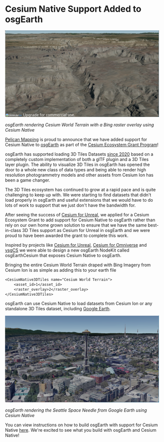 # Cesium Native Support Added to osgEarth

<p align="center"><img src="cesium_world_terrain_grand_canyon.webp"></p>

*osgEarth rendering Cesium World Terrain with a Bing raster overlay using Cesium Native*

[Pelican Mapping](http://web.pelicanmapping.com/) is proud to announce that we have added support for Cesium Native to [osgEarth](https://github.com/gwaldron/osgearth) as part of the [Cesium Ecosystem Grant Program](https://cesium.com/blog/2023/07/26/ecosystem-grant-recipients-summer-2023/)!

osgEarth has supported loading 3D Tiles Datasets [since 2020](https://cesium.com/blog/2020/04/02/osgearth-supports-cesium-ion-assets/) based on a completely custom implementation of both a glTF plugin and a 3D Tiles layer plugin.  The ability to visualize 3D Tiles
in osgEarth has opened the door to a whole new class of data types and being able to render high
resolution photogrammetry models and other assets from Cesium Ion has been a game changer.

The 3D Tiles ecosystem has continued to grow at a rapid pace and is quite challenging to keep up with.  We were starting to find datasets that didn't load properly in osgEarth and useful extensions that we would have to do lots of work to support that we just don't have the bandwidth for.

After seeing the success of [Cesium for Unreal](https://github.com/CesiumGS/cesium-unreal), we applied for a Cesium Ecosystem Grant to add support for Cesium Native to osgEarth rather than rely on our own home grown solution to ensure that we have the same best-in-class 3D Tiles support as Cesium for Unreal in osgEarth and we were proud to have been awarded the grant to complete this work.

Inspired by projects like [Cesium for Unreal](https://github.com/CesiumGS/cesium-unreal), [Cesium for Omniverse](https://github.com/CesiumGS/cesium-omniverse) and [vsgCS](https://github.com/timoore/vsgCs) we were able to design a new osgEarth NodeKit called osgEarthCesium that exposes Cesium Native to osgEarth.

Bringing the entire Cesium World Terrain draped with Bing Imagery from Cesium Ion is as simple as adding this to your earth file

```
<CesiumNative3DTiles name="Cesium World Terrain">
	<asset_id>1</asset_id>
	<raster_overlay>2</raster_overlay>
</CesiumNative3DTiles>
```

osgEarth can use Cesium Native to load datasets from Cesium Ion or any standalone 3D Tiles dataset, including [Google Earth](https://cesium.com/learn/cesiumjs-learn/cesiumjs-photorealistic-3d-tiles/).  

<p align="center"><img src="google_earth_space_needle.webp"></p>

*osgEarth rendering the Seattle Space Needle from Google Earth using Cesium Native*

You can view instructions on how to build osgEarth with support for Cesium Native [here](https://docs.osgearth.org/en/latest/cesium_native.html).  We're excited to see what you build with osgEarth and Cesium Native!

